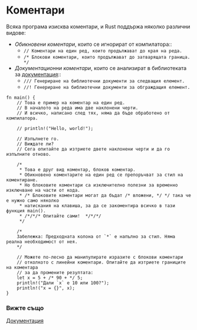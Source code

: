 # Коментари

Всяка програма изисква коментари, и Rust поддържа няколко различни видове:

* *Обикновени коментари*, които се игнорират от компилатора::
  * `// Коментари на един ред, които продължават до края на реда.`
  * `/* Блокови коментари, които продължават до затварящата граница. */`
* *Документационни коментари*, които се анализират в библиотеката за [документация][docs]::
  * `/// Генериране на библиотечни документи за следващия елемент.`
  * `//! Генериране на библиотечни документи за обграждащия елемент.`

```rust,editable
fn main() {
    // Това е пример на коментар на един ред.
    // В началото на реда има две наклонени черти.
    // И всичко, написано след тях, няма да бъде обработено от компилатора.

    // println!("Hello, world!");

    // Изпълнете го. 
    // Виждате ли? 
    // Сега опитайте да изтриете двете наклонени черти и да го изпълните отново.

    /*
     * Това е друг вид коментар, блоков коментар. 
     * Обикновено коментарите на един ред се препоръчват за стил на коментиране. 
     * Но блоковите коментари са изключително полезни за временно изключване на части от кода.
     * /* Блоковите коментари могат да бъдат /* вложени, */ */ така че е нужно само няколко
     * натискания на клавиша, за да се закоментира всичко в тази функция main().
     * /*/*/* Опитайте сами!  */*/*/
     */

    /*
    Забележка: Предходната колона от `*` е напълно за стил. Няма реална необходимост от нея.
    */

    // Можете по-лесно да манипулирате изразите с блокови коментари
    // отколкото с линейни коментари. Опитайте да изтриете границите на коментара
    // за да промените резултата:
    let x = 5 + /* 90 + */ 5;
    println!("Дали `x` е 10 или 100?");
    println!("x = {}", x);
}
```

### Вижте също

[Документация][docs]

[docs]: ../meta/doc.md
